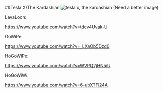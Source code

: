 ##Tesla X/The Kardashian
![tesla x, the kardashian](http://www.onehiveclan.com/uploads/2/8/8/6/28864503/7759018_orig.png)
(Need a better image)

LavaLoon:

https://www.youtube.com/watch?v=tdcv4Uvak-U

GoWiPe:

https://www.youtube.com/watch?v=_LXaOb5Dzd0

HoGoWiPe:

https://www.youtube.com/watch?v=WVPQ2jHN5iU

HoGoWiWi:

https://www.youtube.com/watch?v=6-ubXTFl24A

